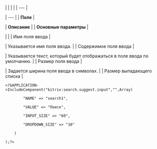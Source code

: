 |  |  |  |
| --- |

| --- |
| **Поле** |

| **Описание** |
| **Основные параметры** |

| |
| Имя поля ввода |

| Указывается имя поля ввода. |
| Содержимое поля ввода |

| Указывается текст, который будет отображаться в поле ввода по умолчанию. |
| Размер поля ввода |

| Задается ширина поля ввода в символах. |
| Размер выпадающего списка |

```
<?$APPLICATION->IncludeComponent("bitrix:search.suggest.input","",Array(

		"NAME" => "search1",

		"VALUE" => "Поиск",

		"INPUT_SIZE" => "60",

		"DROPDOWN_SIZE" => "10"

	)

);?>


```